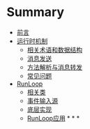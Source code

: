 # Summary

* [前言](README.md)
* [运行时机制](runtime.md)
    * [相关术语和数据结构](runtime_term.md)
    * [消息发送](runtime_message.md)
    * [方法解析与消息转发](runtime_resolution_forward.md)
    * [常见问题](runtime_FAQ.md)
* [RunLoop](runloop.md)
    * [相关类](runloop_related_class.md)
    * [事件输入源](runloop_input_source.md)
    * [底层实现](runloop_internal_logic.md)
    * [RunLoop应用](runloop_apply.md)
        *[]()
        *[]()
        *[]()

